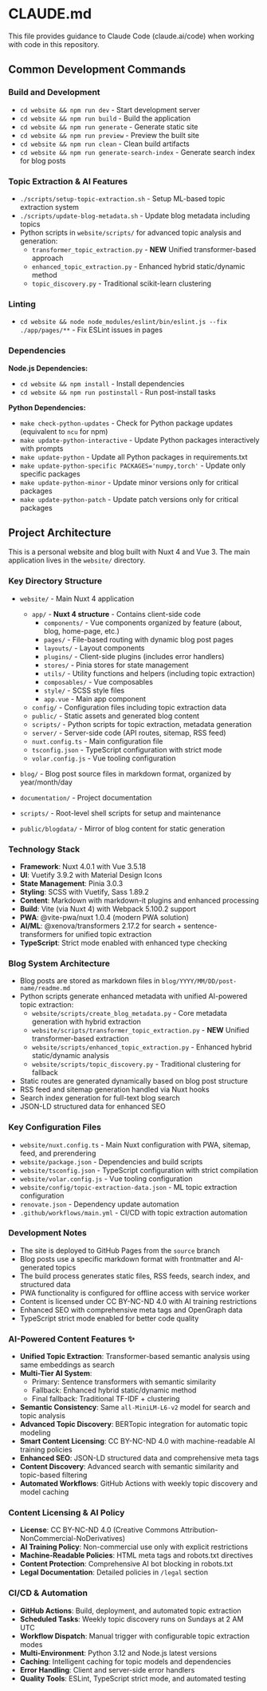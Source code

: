 # CLAUDE.md

This file provides guidance to Claude Code (claude.ai/code) when working with code in this repository.

## Common Development Commands

### Build and Development

- `cd website && npm run dev` - Start development server
- `cd website && npm run build` - Build the application
- `cd website && npm run generate` - Generate static site
- `cd website && npm run preview` - Preview the built site
- `cd website && npm run clean` - Clean build artifacts
- `cd website && npm run generate-search-index` - Generate search index for blog posts

### Topic Extraction & AI Features

- `./scripts/setup-topic-extraction.sh` - Setup ML-based topic extraction system
- `./scripts/update-blog-metadata.sh` - Update blog metadata including topics
- Python scripts in `website/scripts/` for advanced topic analysis and generation:
  - `transformer_topic_extraction.py` - **NEW** Unified transformer-based approach
  - `enhanced_topic_extraction.py` - Enhanced hybrid static/dynamic method
  - `topic_discovery.py` - Traditional scikit-learn clustering

### Linting

- `cd website && node node_modules/eslint/bin/eslint.js --fix ./app/pages/**` - Fix ESLint issues in pages

### Dependencies

**Node.js Dependencies:**
- `cd website && npm install` - Install dependencies
- `cd website && npm run postinstall` - Run post-install tasks

**Python Dependencies:**
- `make check-python-updates` - Check for Python package updates (equivalent to `ncu` for npm)
- `make update-python-interactive` - Update Python packages interactively with prompts
- `make update-python` - Update all Python packages in requirements.txt
- `make update-python-specific PACKAGES='numpy,torch'` - Update only specific packages
- `make update-python-minor` - Update minor versions only for critical packages
- `make update-python-patch` - Update patch versions only for critical packages

## Project Architecture

This is a personal website and blog built with Nuxt 4 and Vue 3. The main application lives in the `website/` directory.

### Key Directory Structure

- `website/` - Main Nuxt 4 application
  - `app/` - **Nuxt 4 structure** - Contains client-side code
    - `components/` - Vue components organized by feature (about, blog, home-page, etc.)
    - `pages/` - File-based routing with dynamic blog post pages
    - `layouts/` - Layout components
    - `plugins/` - Client-side plugins (includes error handlers)
    - `stores/` - Pinia stores for state management
    - `utils/` - Utility functions and helpers (including topic extraction)
    - `composables/` - Vue composables
    - `style/` - SCSS style files
    - `app.vue` - Main app component
  - `config/` - Configuration files including topic extraction data
  - `public/` - Static assets and generated blog content
  - `scripts/` - Python scripts for topic extraction, metadata generation
  - `server/` - Server-side code (API routes, sitemap, RSS feed)
  - `nuxt.config.ts` - Main configuration file
  - `tsconfig.json` - TypeScript configuration with strict mode
  - `volar.config.js` - Vue tooling configuration

- `blog/` - Blog post source files in markdown format, organized by year/month/day
- `documentation/` - Project documentation
- `scripts/` - Root-level shell scripts for setup and maintenance
- `public/blogdata/` - Mirror of blog content for static generation

### Technology Stack

- **Framework**: Nuxt 4.0.1 with Vue 3.5.18
- **UI**: Vuetify 3.9.2 with Material Design Icons
- **State Management**: Pinia 3.0.3
- **Styling**: SCSS with Vuetify, Sass 1.89.2
- **Content**: Markdown with markdown-it plugins and enhanced processing
- **Build**: Vite (via Nuxt 4) with Webpack 5.100.2 support
- **PWA**: @vite-pwa/nuxt 1.0.4 (modern PWA solution)
- **AI/ML**: @xenova/transformers 2.17.2 for search + sentence-transformers for unified topic extraction
- **TypeScript**: Strict mode enabled with enhanced type checking

### Blog System Architecture

- Blog posts are stored as markdown files in `blog/YYYY/MM/DD/post-name/readme.md`
- Python scripts generate enhanced metadata with unified AI-powered topic extraction:
  - `website/scripts/create_blog_metadata.py` - Core metadata generation with hybrid extraction
  - `website/scripts/transformer_topic_extraction.py` - **NEW** Unified transformer-based extraction
  - `website/scripts/enhanced_topic_extraction.py` - Enhanced hybrid static/dynamic analysis
  - `website/scripts/topic_discovery.py` - Traditional clustering for fallback
- Static routes are generated dynamically based on blog post structure
- RSS feed and sitemap generation handled via Nuxt hooks
- Search index generation for full-text blog search
- JSON-LD structured data for enhanced SEO

### Key Configuration Files

- `website/nuxt.config.ts` - Main Nuxt configuration with PWA, sitemap, feed, and prerendering
- `website/package.json` - Dependencies and build scripts
- `website/tsconfig.json` - TypeScript configuration with strict compilation
- `website/volar.config.js` - Vue tooling configuration
- `website/config/topic-extraction-data.json` - ML topic extraction configuration
- `renovate.json` - Dependency update automation
- `.github/workflows/main.yml` - CI/CD with topic extraction automation

### Development Notes

- The site is deployed to GitHub Pages from the `source` branch
- Blog posts use a specific markdown format with frontmatter and AI-generated topics
- The build process generates static files, RSS feeds, search index, and structured data
- PWA functionality is configured for offline access with service worker
- Content is licensed under CC BY-NC-ND 4.0 with AI training restrictions
- Enhanced SEO with comprehensive meta tags and OpenGraph data
- TypeScript strict mode enabled for better code quality

### AI-Powered Content Features ✨

- **Unified Topic Extraction**: Transformer-based semantic analysis using same embeddings as search
- **Multi-Tier AI System**: 
  - Primary: Sentence transformers with semantic similarity
  - Fallback: Enhanced hybrid static/dynamic method
  - Final fallback: Traditional TF-IDF + clustering
- **Semantic Consistency**: Same `all-MiniLM-L6-v2` model for search and topic analysis
- **Advanced Topic Discovery**: BERTopic integration for automatic topic modeling
- **Smart Content Licensing**: CC BY-NC-ND 4.0 with machine-readable AI training policies
- **Enhanced SEO**: JSON-LD structured data and comprehensive meta tags
- **Content Discovery**: Advanced search with semantic similarity and topic-based filtering
- **Automated Workflows**: GitHub Actions with weekly topic discovery and model caching

### Content Licensing & AI Policy

- **License**: CC BY-NC-ND 4.0 (Creative Commons Attribution-NonCommercial-NoDerivatives)
- **AI Training Policy**: Non-commercial use only with explicit restrictions
- **Machine-Readable Policies**: HTML meta tags and robots.txt directives
- **Content Protection**: Comprehensive AI bot blocking in robots.txt
- **Legal Documentation**: Detailed policies in `/legal` section

### CI/CD & Automation

- **GitHub Actions**: Build, deployment, and automated topic extraction
- **Scheduled Tasks**: Weekly topic discovery runs on Sundays at 2 AM UTC
- **Workflow Dispatch**: Manual trigger with configurable topic extraction modes
- **Multi-Environment**: Python 3.12 and Node.js latest versions
- **Caching**: Intelligent caching for topic models and dependencies
- **Error Handling**: Client and server-side error handlers
- **Quality Tools**: ESLint, TypeScript strict mode, and automated testing

